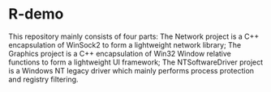 # R-demo
This repository mainly consists of four parts:
The Network project is a C++ encapsulation of WinSock2 to form a lightweight network library; 
The Graphics project is a C++ encapsulation of Win32 Window relative functions to form a lightweight UI framework; 
The NTSoftwareDriver project is a Windows NT legacy driver which mainly performs process protection and registry filtering.
